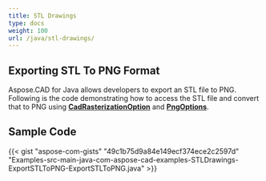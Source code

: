 ```yaml
---
title: STL Drawings
type: docs
weight: 100
url: /java/stl-drawings/
---
```


## **Exporting STL To PNG Format**

Aspose.CAD for Java allows developers to export an STL file to PNG. Following is the code demonstrating how to access the STL file and convert that to PNG using [**CadRasterizationOption**](https://reference.aspose.com/cad/java/com.aspose.cad.imageoptions/CadRasterizationOptions) and [**PngOptions**](https://reference.aspose.com/cad/java/com.aspose.cad.imageoptions/PngOptions).

## Sample Code

{{< gist "aspose-com-gists" "49c1b75d9a84e149ecf374ece2c2597d" "Examples-src-main-java-com-aspose-cad-examples-STLDrawings-ExportSTLToPNG-ExportSTLToPNG.java" >}}
